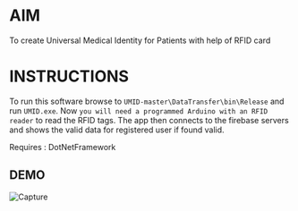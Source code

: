 # AIM

To create Universal Medical Identity for Patients with help of RFID card 

# INSTRUCTIONS

To run this software browse to `UMID-master\DataTransfer\bin\Release` and run `UMID.exe`.
Now ``` you will need a programmed Arduino with an RFID reader ``` to read the RFID tags.
The app then connects to the firebase servers and shows the valid data for registered user if found valid.

Requires : DotNetFramework


## DEMO

![Capture](https://user-images.githubusercontent.com/45932883/74080282-65037100-4a68-11ea-8ed7-118b84a35721.PNG)
